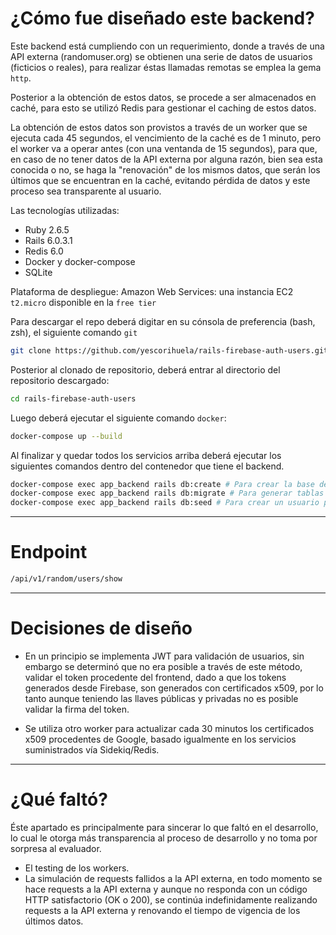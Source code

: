 # ¿Cómo fue diseñado este backend?

Este backend está cumpliendo con un requerimiento, donde a través de una API externa (randomuser.org) se obtienen una serie de datos de usuarios (ficticios o reales), para realizar éstas llamadas remotas se emplea la gema `http`.

Posterior a la obtención de estos datos, se procede a ser almacenados en caché, para esto se utilizó Redis para gestionar el caching de estos datos.

La obtención de estos datos son provistos a través de un worker que se ejecuta cada 45 segundos, el vencimiento de la caché es de 1 minuto, pero el worker va a operar antes (con una ventanda de 15 segundos), para que, en caso de no tener datos de la API externa por alguna razón, bien sea esta conocida o no, se haga la "renovación" de los mismos datos, que serán los últimos que se encuentran en la caché, evitando pérdida de datos y este proceso sea transparente al usuario.

Las tecnologías utilizadas:

- Ruby 2.6.5
- Rails 6.0.3.1
- Redis 6.0
- Docker y docker-compose
- SQLite

Plataforma de despliegue: Amazon Web Services: una instancia EC2 `t2.micro` disponible en la `free tier`

Para descargar el repo deberá digitar en su cónsola de preferencia (bash, zsh), el siguiente comando `git`

```bash
git clone https://github.com/yescorihuela/rails-firebase-auth-users.git
```

Posterior al clonado de repositorio, deberá entrar al directorio del repositorio descargado:

```bash
cd rails-firebase-auth-users
```

Luego deberá ejecutar el siguiente comando `docker`:

```bash
docker-compose up --build
```

Al finalizar y quedar todos los servicios arriba deberá ejecutar los siguientes comandos dentro del contenedor que tiene el backend.

```bash
docker-compose exec app_backend rails db:create # Para crear la base de datos
docker-compose exec app_backend rails db:migrate # Para generar tablas
docker-compose exec app_backend rails db:seed # Para crear un usuario predeterminado
```

---


# Endpoint

```bash
/api/v1/random/users/show
```

---

# Decisiones de diseño

- En un principio se implementa JWT para validación de usuarios, sin embargo se determinó que no era posible a través de este método, validar el token procedente del frontend, dado a que los tokens generados desde Firebase, son generados con certificados x509, por lo tanto aunque teniendo las llaves públicas y privadas no es posible validar la firma del token.

- Se utiliza otro worker para actualizar cada 30 minutos los certificados x509 procedentes de Google, basado igualmente en los servicios suministrados vía Sidekiq/Redis.

---

# ¿Qué faltó?
Éste apartado es principalmente para sincerar lo que faltó en el desarrollo, lo cual le otorga más transparencia al proceso de desarrollo y no toma por sorpresa al evaluador.

- El testing de los workers.
- La simulación de requests fallidos a la API externa, en todo momento se hace requests a la API externa y aunque no responda con un código HTTP satisfactorio (OK o 200), se continúa indefinidamente realizando requests a la API externa y renovando el tiempo de vigencia de los últimos datos.
